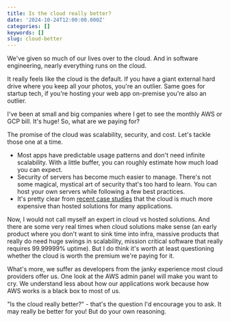 ```yaml
---
title: Is the cloud really better?
date: '2024-10-24T12:00:00.000Z'
categories: []
keywords: []
slug: cloud-better
---
```


We've given so much of our lives over to the cloud. And in software engineering, nearly everything runs on the cloud.

It really feels like the cloud is the default. If you have a giant external hard drive where you keep all your photos, you're an outlier. Same goes for startup tech, if you're hosting your web app on-premise you're also an outlier.

I've been at small and big companies where I get to see the monthly AWS or GCP bill. It's huge! So, what are we paying for?

The promise of the cloud was scalability, security, and cost. Let's tackle those one at a time.
- Most apps have predictable usage patterns and don't need infinite scalability. With a little buffer, you can roughly estimate how much load you can expect.
- Security of servers has become much easier to manage. There's not some magical, mystical art of security that's too hard to learn. You can host your own servers while following a few best practices.
- It's pretty clear from [recent case studies](https://world.hey.com/dhh/we-have-left-the-cloud-251760fb) that the cloud is much more expensive than hosted solutions for many applications.

Now, I would not call myself an expert in cloud vs hosted solutions. And there are some very real times when cloud solutions make sense (an early product where you don't want to sink time into infra, massive products that really do need huge swings in scalability, mission critical software that really requires 99.99999% uptime). But I do think it's worth at least questioning whether the cloud is worth the premium we're paying for it.

What's more, we suffer as developers from the janky experience most cloud providers offer us. One look at the AWS admin panel will make you want to cry. We understand less about how our applications work because how AWS works is a black box to most of us.

"Is the cloud really better?" - that's the question I'd encourage you to ask. It may really be better for you! But do your own reasoning.
